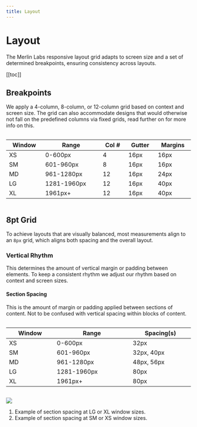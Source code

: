```yaml
---
title: Layout
---
```

<style>

.table-container {
overflow-x:scroll;
}

.table-container table {
display:table;
width:100%;
}

</style>

# Layout

The Merlin Labs responsive layout grid adapts to screen size and a set of determined breakpoints, ensuring consistency across layouts.

[[toc]]

## Breakpoints

We apply a 4-column, 8-column, or 12-column grid based on context and screen size. The grid can also accommodate designs that would otherwise not fall on the predefined columns via fixed grids, read further on for more info on this.

<div class='table-container'>

| Window | Range       | Col # | Gutter | Margins |
| ------ | ----------- | ----- | ------ | ------- |
| XS     | 0-600px     | 4     | 16px   | 16px    |
| SM     | 601-960px   | 8     | 16px   | 16px    |
| MD     | 961-1280px  | 12    | 16px   | 24px    |
| LG     | 1281-1960px | 12    | 16px   | 40px    |
| XL     | 1961px+     | 12    | 16px   | 40px    |

</div>

## 8pt Grid

To achieve layouts that are visually balanced, most measurements align to an `8px` grid, which aligns both spacing and the overall layout.

### Vertical Rhythm

This determines the amount of vertical margin or padding between elements. To keep a consistent rhythm we adjust our rhythm based on context and screen sizes.

#### Section Spacing

This is the amount of margin or padding applied between sections of content. Not to be confused with vertical spacing within blocks of content.

<div class='table-container'>

| Window | Range       | Spacing(s) |
| ------ | ----------- | ---------- |
| XS     | 0-600px     | 32px       |
| SM     | 601-960px   | 32px, 40px |
| MD     | 961-1280px  | 48px, 56px |
| LG     | 1281-1960px | 80px       |
| XL     | 1961px+     | 80px       |

</div>

![](/images/layout-section-verticalspacing.jpg)

1. Example of section spacing at LG or XL window sizes.
2. Example of section spacing at SM or XS window sizes.


<AccordionList/>

<AccordionList/>
